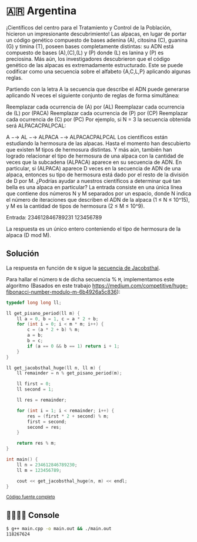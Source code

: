 # 🇦🇷 Argentina

¡Científicos del centro para el Tratamiento y Control de la Población, hicieron un impresionante descubrimiento! Las alpacas, en lugar de portar un código genético compuesto de bases adenina (A), citosina (C), guanina (G) y timina (T), poseen bases completamente distintas: su ADN está compuesto de bases (A),(C),(L) y (P) donde (L) es lanina y (P) es preciosina. Más aún, los investigadores descubrieron que el código genético de las alpacas es extremadamente estructurado. Este se puede codificar como una secuencia sobre el alfabeto {A,C,L,P} aplicando algunas reglas. 

Partiendo con la letra A la secuencia que describe el ADN puede generarse aplicando N veces el siguiente conjunto de reglas de forma simultánea:

Reemplazar cada ocurrencia de (A) por (AL)
Reemplazar cada ocurrencia de (L) por (PACA)
Reemplazar cada ocurrencia de (P) por (CP)
Reemplazar cada ocurrencia de (C) por (PC)
Por ejemplo, si N = 3 la secuencia obtenida será ALPACACPALPCAL:

A −→ AL −→ ALPACA −→ ALPACACPALPCAL
Los científicos están estudiando la hermosura de las alpacas. Hasta el momento han descubierto que existen M tipos de hermosura distintas. Y más aún, también han logrado relacionar el tipo de hermosura de una alpaca con la cantidad de veces que la subcadena (ALPACA) aparece en su secuencia de ADN. En particular, si (ALPACA) aparece D veces en la secuencia de ADN de una alpaca, entonces su tipo de hermosura está dado por el resto de la división de D por M. ¿Podrías ayudar a nuestros científicos a determinar qué tan bella es una alpaca en particular?
La entrada consiste en una única línea que contiene dos números N y M separados por un espacio, donde N indica el número de iteraciones que describen el ADN de la alpaca (1 ≤ N ≤ 10^15), y M es la cantidad de tipos de hermosura (2 ≤ M ≤ 10^9).

Entrada:
234612846789231 123456789

La respuesta es un único entero conteniendo el tipo de hermosura de la alpaca (D mod M).

## Solución

La respuesta en función de `N` sigue la [secuencia de Jacobsthal](https://oeis.org/A001045).

Para hallar el número `N` de dicha secuencia % `M`, implementamos este algoritmo (Basados en este trabajo https://medium.com/competitive/huge-fibonacci-number-modulo-m-6b4926a5c836):

```cpp
typedef long long ll;

ll get_pisano_period(ll m) {
    ll a = 0, b = 1, c = a * 2 + b;
    for (int i = 0; i < m * m; i++) {
        c = (a * 2 + b) % m;
        a = b;
        b = c;
        if (a == 0 && b == 1) return i + 1;
    }
}

ll get_jacobsthal_huge(ll n, ll m) {
    ll remainder = n % get_pisano_period(m);

    ll first = 0;
    ll second = 1;

    ll res = remainder;

    for (int i = 1; i < remainder; i++) {
        res = (first * 2 + second) % m;
        first = second;
        second = res;
    }

    return res % m;
}

int main() {
    ll n = 234612846789230;
    ll m = 123456789;

    cout << get_jacobsthal_huge(n, m) << endl;
}
```

<small>[Código fuente completo](main.cpp)</small>

## 👨‍💻👩‍💻 Console

```bash
$ g++ main.cpp -o main.out && ./main.out
118267624
```
